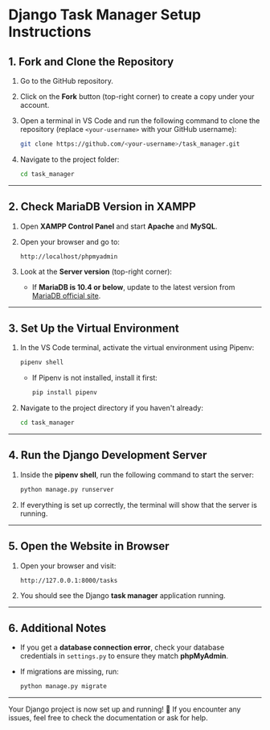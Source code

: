 # Django Task Manager Setup Instructions

## 1. Fork and Clone the Repository

1. Go to the GitHub repository.
2. Click on the **Fork** button (top-right corner) to create a copy under your account.
3. Open a terminal in VS Code and run the following command to clone the repository (replace `<your-username>` with your GitHub username):

   ```sh
   git clone https://github.com/<your-username>/task_manager.git
   ```

4. Navigate to the project folder:

   ```sh
   cd task_manager
   ```

---

## 2. Check MariaDB Version in XAMPP

1. Open **XAMPP Control Panel** and start **Apache** and **MySQL**.
2. Open your browser and go to:

   ```
   http://localhost/phpmyadmin
   ```

3. Look at the **Server version** (top-right corner):
   - If **MariaDB is 10.4 or below**, update to the latest version from [MariaDB official site](https://mariadb.org/download/).

---

## 3. Set Up the Virtual Environment

1. In the VS Code terminal, activate the virtual environment using Pipenv:

   ```sh
   pipenv shell
   ```

   - If Pipenv is not installed, install it first:

     ```sh
     pip install pipenv
     ```

2. Navigate to the project directory if you haven't already:

   ```sh
   cd task_manager
   ```

---

## 4. Run the Django Development Server

1. Inside the **pipenv shell**, run the following command to start the server:

   ```sh
   python manage.py runserver
   ```

2. If everything is set up correctly, the terminal will show that the server is running.

---

## 5. Open the Website in Browser

1. Open your browser and visit:

   ```
   http://127.0.0.1:8000/tasks
   ```

2. You should see the Django **task manager** application running.

---

## 6. Additional Notes

- If you get a **database connection error**, check your database credentials in `settings.py` to ensure they match **phpMyAdmin**.
- If migrations are missing, run:

  ```sh
  python manage.py migrate
  ```

---

Your Django project is now set up and running! 🚀 If you encounter any issues, feel free to check the documentation or ask for help.
